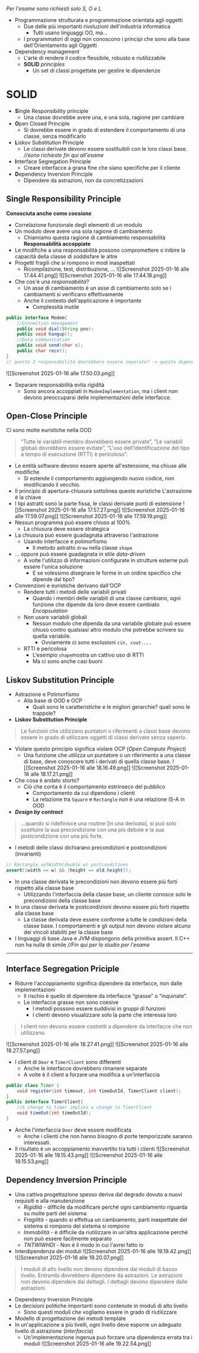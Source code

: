 *Per l'esame sono richiesti solo S, O e L*
- Programmazione strutturata e programmazione orientata agli oggetti
	- Due delle più importanti rivoluzioni dell'industria informatica
		- Tutti usano linguaggi OO, ma...
	- I programmatori di oggi non conoscono i principi che sono alla base dell'Orientamento agli Oggetti
- Dependency management
	- L'arte di rendere il codice flessibile, robusto e riutilizzabile
	- **SOLID** *principles*
		- Un set di classi progettate per gestire le dipendenze
# SOLID
- **S**ingle Responsibility principle
	- Una classe dovrebbe avere una, e una sola, ragione per cambiare
- **O**pen Closed Principle
	- Si dovrebbe essere in grado di estendere il comportamento di una classe, senza modificarlo
- **L**iskov Substitution Principle
	- Le classi derivate devono essere sostituibili con le loro classi base. *//sono richieste fin qui all'esame*
- **I**nterface Segregation Principle
	- Creare interfacce a grana fine che siano specifiche per il cliente
- **D**ependency Inversion Principle
	- Dipendere da astrazioni, non da concretizzazioni
## Single Responsibility Principle
**Conosciuta anche come _coesione_**
- Correlazione funzionale degli elementi di un modulo
- Un modulo deve avere una sola ragione di cambiamento
	- Chiamiamo questa ragione di cambiamento responsabilità
**Responsabilità accoppiate**
- Le modifiche a una responsabilità possono compromettere o inibire la capacità della classe di soddisfare le altre
- Progetti fragili che si rompono in modi inaspettati
	- Ricompilazione, test, distribuzione, ...
![[Screenshot 2025-01-16 alle 17.44.41.png]]
![[Screenshot 2025-01-16 alle 17.44.18.png]]
- Che cos'è una *responsabilità*?
	- Un asse di cambiamento è un asse di cambiamento solo se i cambiamenti si verificano effettivamente
	- Anche il contesto dell'applicazione è importante
		- Complessità inutile
```Java
public interface Modem{
	//Connection management
	public void dial(String pno);
	public void hangup();
	//Data communication
	public void send(char c);
	public char recv();
}
// queste 2 responsabilità dovrebbero essere separate? -> questo dipende da come l'applicazione cambierà
```
![[Screenshot 2025-01-16 alle 17.50.03.png]]
- Separare responsabilità evita rigidità
	- Sono ancora accoppiati in `ModemImplementation`, ma i client non devono preoccuparsi delle implementazioni delle interfacce.
## Open-Close Principle
Ci sono molte euristiche nella OOD
>“Tutte le variabili membro dovrebbero essere private”, ”Le variabili globali dovrebbero essere evitate”, ”L'uso dell'identificazione del tipo a tempo di esecuzione (RTTI) è pericoloso”.
- Le entità software devono essere aperte all'estensione, ma chiuse alle modifiche
	- Si estende il comportamento aggiungendo nuovo codice, non modificando il vecchio.
- Il principio di apertura-chiusura sottolinea queste euristiche
L'astrazione è la chiave
- I tipi astratti sono la parte fissa, le classi derivate punti di estensione
![[Screenshot 2025-01-16 alle 17.57.27.png]]
![[Screenshot 2025-01-16 alle 17.59.07.png]]
![[Screenshot 2025-01-16 alle 17.59.19.png]]
- Nessun programma può essere chiuso al 100%
	- La chiusura deve essere strategica
- La chiusura può essere guadagnata attraverso l'astrazione
	- Usando interfacce e polimorfismo
		- Il metodo astratto `draw` nella classe `shape`
- ... oppure può essere guadagnata in stile *data-driven*
	- A volte l'utilizzo di informazioni configurate in strutture esterne può essere l'unica soluzione
		- E se volessimo disegnare le forme in un ordine specifico che dipende dal tipo?
- Convenzioni e euristiche derivano dall'OCP
	- Rendere tutti i metodi delle variabili privati
		- Quando i membri delle variabili di una classe cambiano, ogni funzione che dipende da loro deve essere cambiato *Encapsulation*
	- Non usare variabili globali
		- Nessun modulo che dipenda da una variabile globale può essere chiuso contro qualsiasi altro modulo che potrebbe scrivere su quella variabile.
			- Ovviamente ci sono esclusioni `cin, cout....`
	- RTTI è pericolosa
		- L'esempio `shape`mostra un cattivo uso di RTTI
		- Ma ci sono anche casi buoni
## Liskov Substitution Principle
- Astrazione e Polimorfismo
	- Alla base di OOD e OCP
		- Quali sono le caratteristiche e le migliori gerarchie? quali sono le trappole?
- **Liskov Substitution Principle**
>Le funzioni che utilizzano puntatori o riferimenti a classi base devono essere in grado di utilizzare oggetti di classi derivate senza saperlo.

- Violare questo principio significa violare OCP (*Open Compute Project*)
	- Una funzione che utilizza un puntatore o un riferimento a una classe di base, deve conoscere tutti i derivati di quella classe base.
![[Screenshot 2025-01-16 alle 18.16.49.png]]
![[Screenshot 2025-01-16 alle 18.17.21.png]]
- Che cosa è andato storto?
	- Ciò che conta è il comportamento estrinseco del pubblico
		- Comportamento da cui dipendono i clienti
		- La relazione tra `Square` e `Rectangle` non è una relazione IS-A in OOD
- **_Design by contract_**
>...quando si ridefinisce una routine [in una derivata], si può solo sostituire la sua precondizione con una più debole e la sua postcondizione con una più forte.
- I metodi delle classi dichiarano precondizioni e postcondizioni (invarianti)
```Java
// Rectangle.setWidth(double w) postconditions
assert((width == w) && (height == old.height));
```
- In una classe derivata le precondizioni non devono essere più forti rispetto alla classe base
	- Utilizzando l'interfaccia della classe base, un cliente conosce solo le precondizioni della classe base
- In una classe derivata le postcondizioni devono essere più forti rispetto alla classe base
	- La classe derivata deve essere conforme a tutte le condizioni della classe base. I comportamenti e gli output non devono violare alcuno dei vincoli stabiliti per la classe base
- I linguaggi di base Java e JVM dispongono della primitiva assert. Il C++ non ha nulla di simile
*//Fin qui per lo studio per l'esame*

---
## Interface Segregation Priciple
- Ridurre l'accoppiamento significa dipendere da interfacce, non dalle implementazioni
	- Il rischio è quello di dipendere da interfacce “grasse” o “inquinate”.
	- Le interfacce grasse non sono coesive
		- I metodi possono essere suddivisi in gruppi di funzioni
		- I clienti devono visualizzare solo la parte che interessa loro
>I client non devono essere costretti a dipendere da interfacce che non utilizzano.


![[Screenshot 2025-01-16 alle 18.27.41.png]]
![[Screenshot 2025-01-16 alle 18.27.57.png]]
- I client di `Door` e `TimerClient` sono differenti
	- Anche le interfacce dovrebbero rimanere separate
	- A volte è il client a forzare una modifica a un'interfaccia
```Java
public class Timer {
	void register(int timeout, int timeOutId, TimerClient client);
}
public interface TimerClient{
	//A change to timer implies a change to TimerClient
	void timeOut(int timeOutId);
}
```
- Anche l'interfaccia `Door` deve essere modificata
	-  Anche i clienti che non hanno bisogno di porte temporizzate saranno interessati.
- Il risultato è un accoppiamento inavvertito tra tutti i clienti
![[Screenshot 2025-01-16 alle 19.15.43.png]]
![[Screenshot 2025-01-16 alle 19.15.53.png]]
## Dependency Inversion Principle
- Una cattiva progettazione spesso deriva dal degrado dovuto a nuovi requisiti e alla manutenzione
	- *Rigidità* - difficile da modificare perché ogni cambiamento riguarda su molte parti del sistema
	- *Fragilità* - quando si effettua un cambiamento, parti inaspettate del sistema si rompono del sistema si rompono
	- *Immobilità* - è difficile da riutilizzare in un'altra applicazione perché non può essere facilmente separato
	- *TNTWIWHDI* - Non è il modo in cui l'avrei fatto io
- Interdipendenza dei moduli
![[Screenshot 2025-01-16 alle 19.19.42.png]]
![[Screenshot 2025-01-16 alle 19.20.07.png]]
>I moduli di alto livello non devono dipendere dai moduli di basso livello. Entrambi dovrebbero dipendere da astrazioni. Le astrazioni non devono dipendere dai dettagli. I dettagli devono dipendere dalle astrazioni.

- Dependency Inversion Principle
- Le decisioni politiche importanti sono contenute in moduli di alto livello
	- Sono questi moduli che vogliamo essere in grado di riutilizzare
- Modello di progettazione dei metodi template
- In un'applicazione a più livelli, ogni livello deve esporre un adeguato livello di astrazione (*interfaccia*)
	- Un'implementazione ingenua può forzare una dipendenza errata tra i moduli
![[Screenshot 2025-01-16 alle 19.22.54.png]]
